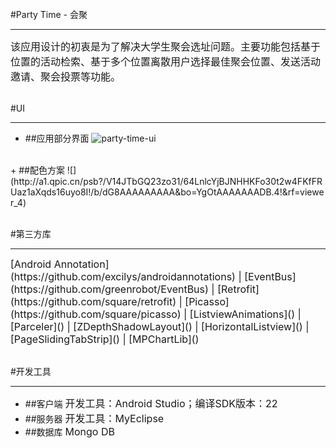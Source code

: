 <br/><br/><br/>
#Party Time - 会聚
- - -
<font size=3>该应用设计的初衷是为了解决大学生聚会选址问题。主要功能包括基于位置的活动检索、基于多个位置离散用户选择最佳聚会位置、发送活动邀请、聚会投票等功能。</font>
<br/><br/>

#UI
- - -
+ ##应用部分界面
![party-time-ui](http://a3.qpic.cn/psb?/V14JTbGQ23zo31/M5.hRQ5CYfwEGWYFBtBeBTNtJymLvl9i0qUxfxM1J.I!/b/dIoBAAAAAAAA&ek=1&kp=1&pt=0&bo=gAIeCgAAAAAFB7I!&sce=0-12-12&rf=viewer_4)
<br/>
+ ##配色方案
![](http://a1.qpic.cn/psb?/V14JTbGQ23zo31/64LnlcYjBJNHHKFo30t2w4FKfFRUaz1aXqds16uyo8I!/b/dG8AAAAAAAAA&bo=YgOtAAAAAAADB.4!&rf=viewer_4)
<br/><br/>

#第三方库
- - -
<font size=3>
[Android Annotation](https://github.com/excilys/androidannotations) | 
[EventBus](https://github.com/greenrobot/EventBus) | 
[Retrofit](https://github.com/square/retrofit) | 
[Picasso](https://github.com/square/picasso) | 
[ListviewAnimations]() | 
[Parceler]() |
[ZDepthShadowLayout]() | 
[HorizontalListview]() |
[PageSlidingTabStrip]() | 
[MPChartLib]()
</font>
<br/><br/>

#开发工具
- - -
+ ##客户端
<font size=3>开发工具：Android Studio；编译SDK版本：22</font>
+ ##服务器
<font size=3>开发工具：MyEclipse</font>
+ ##数据库
<font size=3>Mongo DB</font>
<br/><br/><br/><br/><br/><br/>
